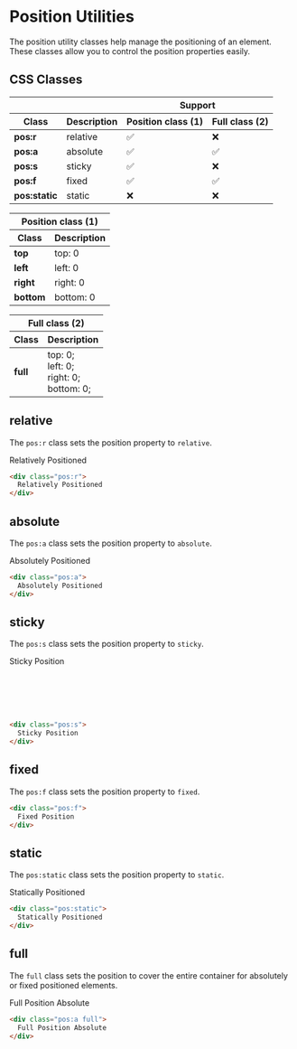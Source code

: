 
# Position Utilities

The position utility classes help manage the positioning of an element. These classes allow you to control the position properties easily.

## CSS Classes

<table class="d:t w">
<thead>
<tr><th colspan="2"></th><th colspan="2">Support</th></tr>
<tr><th>Class</th><th>Description</th><th>Position class (1)</th><th>Full class (2)</th></tr>
</thead>
<tbody>
<tr><td><b>pos:r</b></td><td>relative</td><td>✅</td><td>❌</td></tr>
<tr><td><b>pos:a</b></td><td>absolute</td><td>✅</td><td>✅</td></tr>
<tr><td><b>pos:s</b></td><td>sticky</td><td>✅</td><td>❌</td></tr>
<tr><td><b>pos:f</b></td><td>fixed</td><td>✅</td><td>✅</td></tr>
<tr><td><b>pos:static</b></td><td>static</td><td>❌</td><td>❌</td></tr>
</tbody>
</table>

<div class="d:f:x auto wrap half">

<table class="d:t w">
<thead>
<tr><th colspan="2">Position class (1)</th></tr>
<tr><th>Class</th><th>Description</th></tr>
</thead>
<tbody>
<tr><td><b>top</b></td><td>top: 0</td></tr>
<tr><td><b>left</b></td><td>left: 0</td></tr>
<tr><td><b>right</b></td><td>right: 0</td></tr>
<tr><td><b>bottom</b></td><td>bottom: 0</td></tr>
</tbody>
</table>

<table class="d:t w">
<thead>
<tr><th colspan="2">Full class (2)</th></tr>
<tr><th>Class</th><th>Description</th></tr>
</thead>
<tbody>
<tr><td><b>full</b></td><td>
top: 0;<br />
left: 0;<br />
right: 0;<br />
bottom: 0;
</td></tr>
</tbody>
</table>

</div>

## relative

The `pos:r` class sets the position property to `relative`.

<div class="example">
  <div class="pos:r">
    Relatively Positioned
  </div>
</div>

```html
<div class="pos:r">
  Relatively Positioned
</div>
```

## absolute

The `pos:a` class sets the position property to `absolute`.

<div class="example">
  <div class="pos:a">
    Absolutely Positioned
  </div>
</div>

```html
<div class="pos:a">
  Absolutely Positioned
</div>
```

## sticky

The `pos:s` class sets the position property to `sticky`.

<div class="ov" style="height: 100px">
  <div class="example" style="width: 1000px; height: 1000px">
    <div class="pos:s top" style="width: 150px">
      Sticky Position
    </div>
  </div>
</div>

```html
<div class="pos:s">
  Sticky Position
</div>
```

## fixed

The `pos:f` class sets the position property to `fixed`.

```html
<div class="pos:f">
  Fixed Position
</div>
```

## static

The `pos:static` class sets the position property to `static`.

<div class="example">
  <div class="pos:static">
    Statically Positioned
  </div>
</div>

```html
<div class="pos:static">
  Statically Positioned
</div>
```

## full

The `full` class sets the position to cover the entire container for absolutely or fixed positioned elements.

<div class="example">
  <div class="pos:a full">
    Full Position Absolute
  </div>
</div>

```html
<div class="pos:a full">
  Full Position Absolute
</div>
```
